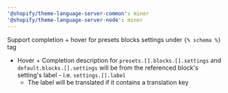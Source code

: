```yaml
---
'@shopify/theme-language-server-common': minor
'@shopify/theme-language-server-node': minor
---
```


Support completion + hover for presets blocks settings under `{% schema %}` tag

- Hover + Completion description for `presets.[].blocks.[].settings` and `default.blocks.[].settings`
will be from the referenced block's setting's label - i.e. `settings.[].label`
  - The label will be translated if it contains a translation key
